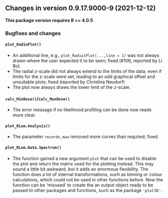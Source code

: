 




<!-- NEWS.md was auto-generated by NEWS.Rmd. Please DO NOT edit by hand!-->

## Changes in version 0.9.17.9000-9 (2021-12-12)

**This package version requires R \>= 4.0.5**

### Bugfixes and changes

#### `plot_RadioPlot()`

-   An additional line, e.g., `plot_RadialPlot(...,line = 1)` was not
    always drawn where the user expected it to be seen; fixed (#106,
    reported by Li Bo)
-   The radial z-scale did not always extend to the limits of the data,
    even if limits for the z-scale were set, leading to an odd graphical
    offset and unsuitable plots; fixed (reported by Christina Neudorf)
-   The plot now always draws the lower limit of the z-scale.

#### `calc_MinDose()`/`calc_MaxDose()`

-   The error message if no likelihood profiling can be done now reads
    more clear.

#### `plot_RLum.Analysis()`

-   The parameter `records_max` removed more curves than required;
    fixed.

#### `plot_RLum.Data.Spectrum()`

-   The function gained a new argument `plot` that can be used to
    disable the plot and return the matrix used for the plotting
    instead. This may sound a little bit awkward, but it adds an
    enormous flexibility. The function does a lot of internal
    transformations, such as binning or colour calculations, which could
    not be used in other functions before. Now the function can be
    ‘misused’ to create the an output object ready to be passed to other
    packages and functions, such as the package `'plot3D'`.
